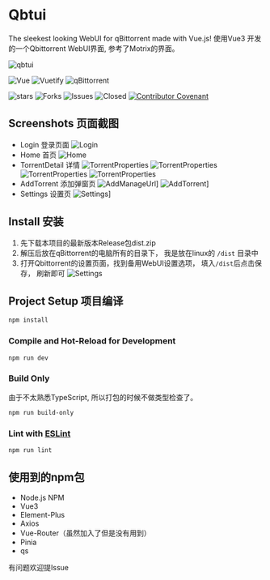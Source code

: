 # Qbtui

The sleekest looking WebUI for qBittorrent made with Vue.js!
使用Vue3 开发的一个Qbittorrent WebUI界面, 参考了Motrix的界面。

![qbtui](readme_assets/favicon.ico)

![Vue](https://img.shields.io/badge/Vue-%5E3.4.20-brightgreen) ![Vuetify](https://img.shields.io/badge/Vuetify-%5E3.5.6-brightgreen)
![qBittorrent](https://img.shields.io/badge/qBittorrent-4.4%2B-brightgreen)

![stars](https://img.shields.io/github/stars/blanexie/qbtui) ![Forks](https://img.shields.io/github/forks/blanexie/qbtui)
![Issues](https://img.shields.io/github/issues/blanexie/qbtui) ![Closed](https://img.shields.io/github/issues-closed/blanexie/qbtui)
[![Contributor Covenant](https://img.shields.io/badge/Contributor_Covenant-2.1-4baaaa.svg)](.github/CODE_OF_CONDUCT.md)

## Screenshots 页面截图

- Login 登录页面
  ![Login](readme_assets/login.png)
- Home 首页
  ![Home](readme_assets/home.png)
- TorrentDetail 详情
  ![TorrentProperties](readme_assets/img.png)
  ![TorrentProperties](readme_assets/img_1.png)
  ![TorrentProperties](readme_assets/img_2.png)
  ![TorrentProperties](readme_assets/img_3.png)
- AddTorrent 添加弹窗页
  ![AddManageUrl](readme_assets/img_6.png)]
  ![AddTorrent](readme_assets/img_5.png)]
- Settings 设置页
  ![Settings](readme_assets/img_4.png)]

## Install 安装

1. 先下载本项目的最新版本Release包dist.zip
2. 解压后放在qBittorrent的电脑所有的目录下， 我是放在linux的 `/dist` 目录中
3. 打开Qbittorrent的设置页面，找到备用WebUI设置选项， 填入`/dist`后点击保存， 刷新即可
   ![Settings](readme_assets/img_7.png)

## Project Setup  项目编译

```sh
npm install
```

### Compile and Hot-Reload for Development

```sh
npm run dev
```

### Build Only

由于不太熟悉TypeScript, 所以打包的时候不做类型检查了。

```sh
npm run build-only  
```

### Lint with [ESLint](https://eslint.org/)

```sh
npm run lint
```


## 使用到的npm包
* Node.js NPM
* Vue3
* Element-Plus
* Axios
* Vue-Router（虽然加入了但是没有用到）
* Pinia
* qs

有问题欢迎提Issue  